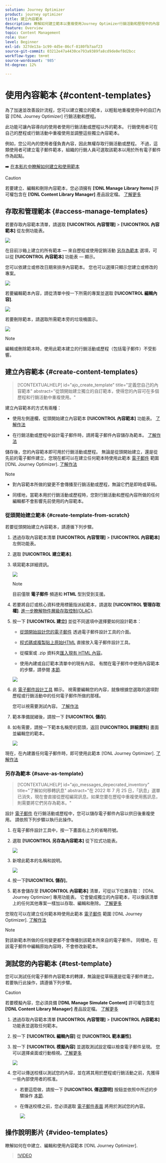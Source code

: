 ```yaml
---
solution: Journey Optimizer
product: journey optimizer
title: 建立內容範本
description: 瞭解如何建立範本以重複使用Journey Optimizer行銷活動和歷程中的內容
feature: Overview
topic: Content Management
role: User
level: Beginner
exl-id: 327de13a-1c99-4d5e-86cf-8180fb7aaf23
source-git-commit: 03212e47a4430ce793a9389fa8cd9de0ef8d2bcc
workflow-type: tm+mt
source-wordcount: '985'
ht-degree: 12%

---
```


# 使用內容範本 {#content-templates}

為了加速並改善設計流程，您可以建立獨立的範本，以輕鬆地重複使用中的自訂內容 [!DNL Journey Optimizer] 行銷活動和歷程。

此功能可讓內容導向的使用者使用行銷活動或歷程以外的範本。 行銷使用者可在自己的歷程或行銷活動中重複使用並調整這些獨立內容範本。

例如，您公司內的使用者僅負責內容，因此無權存取行銷活動或歷程。 不過，這類使用者可建立電子郵件範本，組織的行銷人員可選取該範本以用於所有電子郵件作為起點。

➡️ [在本影片中瞭解如何建立和使用範本](#video-templates)

>[!CAUTION]
>
>若要建立、編輯和刪除內容範本，您必須擁有 **[!DNL Manage Library Items]** 許可權包含在 **[!DNL Content Library Manager]** 產品設定檔。 [了解更多](../administration/ootb-product-profiles.md#content-library-manager)

## 存取和管理範本 {#access-manage-templates}

若要存取內容範本清單，請選取 **[!UICONTROL 內容管理]** > **[!UICONTROL 內容範本]** 從左側功能表。

![](assets/content-template-list.png)

在目前沙箱上建立的所有範本 — 來自歷程或使用促銷活動 [另存為範本](#save-as-template) 選項，可以從 **[!UICONTROL 內容範本]** 功能表 — 顯示。

您可以依建立或修改日期來排序內容範本。 您也可以選擇只顯示您建立或修改的專案。

![](assets/content-template-list-filters.png)

若要編輯範本內容，請從清單中按一下所需的專案並選取 **[!UICONTROL 編輯內容]**.

![](assets/content-template-list-edit.png)

若要刪除範本，請選取所需範本旁的垃圾桶圖示。

![](assets/content-template-list-delete.png)

>[!NOTE]
>
>編輯或刪除範本時，使用此範本建立的行銷活動或歷程（包括電子郵件）不受影響。

## 建立內容範本 {#create-content-templates}

>[!CONTEXTUALHELP]
>id="ajo_create_template"
>title="定義您自己的內容範本"
>abstract="從頭開始建立獨立的自訂範本，使得您的內容可在多個歷程和行銷活動中重複使用。"

建立內容範本的方式有兩種：

* 使用左側邊欄，從頭開始建立內容範本 **[!UICONTROL 內容範本]** 功能表。 [了解作法](#create-template-from-scratch)

* 在行銷活動或歷程中設計電子郵件時，請將電子郵件內容儲存為範本。 [了解作法](#save-as-template)

儲存後，您的內容範本即可用於行銷活動或歷程。 無論是從頭開始建立，還是從先前的電子郵件建立，您現在都可以在建立任何範本時使用此範本 [電子郵件](get-started-email-design.md) 範圍 [!DNL Journey Optimizer]. [了解作法](email-templates.md)

>[!NOTE]
>
>* 對內容範本所做的變更不會傳播至行銷活動或歷程，無論它們是即時或草稿。
>
>* 同樣地，當範本用於行銷活動或歷程時，您對行銷活動和歷程內容所做的任何編輯都不會影響先前使用的內容範本。


### 從頭開始建立範本 {#create-template-from-scratch}

若要從頭開始建立內容範本，請遵循下列步驟。

1. 透過存取內容範本清單 **[!UICONTROL 內容管理]** > **[!UICONTROL 內容範本]** 左側功能表。

1. 選取 **[!UICONTROL 建立範本]**.

1. 填寫範本詳細資訊。

   ![](assets/content-template-details.png)

   >[!NOTE]
   >
   >目前僅限 **電子郵件** 頻道和 **HTML** 型別受到支援。

1. 若要將自訂或核心資料使用標籤指派給範本，請選取 **[!UICONTROL 管理存取權]**. [進一步瞭解物件層級存取控制(OLAC)](../administration/object-based-access.md).

1. 按一下 **[!UICONTROL 建立]** 並從不同選項中選擇要如何設計範本：

   * [從頭開始設計您的電子郵件](content-from-scratch.md) 透過電子郵件設計工具的介面。

   * [程式碼或複製貼上原始HTML](code-content.md) 直接放入電子郵件設計工具。

   * 從檔案或 .zip 資料夾[匯入現有 HTML 內容](existing-content.md)。

   * 使用內建或自訂範本清單中的現有內容。 有關在電子郵件中使用內容範本的步驟，請參閱 [本節](email-templates.md).

   ![](assets/content-template-design.png)

1. 此 [電子郵件設計工具](get-started-email-design.md) 顯示。 視需要編輯您的內容，就像根據您選取的選項對歷程或行銷活動中的任何電子郵件所做的那樣。

   您可以視需要測試內容。 [了解作法](#test-template)

1. 範本準備就緒後，請按一下 **[!UICONTROL 儲存]**.

1. 如有需要，請按一下範本名稱旁的箭頭，返回 **[!UICONTROL 詳細資料]** 畫面並編輯您的範本。

   ![](assets/content-template-designer-back.png)

現在，在內建置任何電子郵件時，即可使用此範本 [!DNL Journey Optimizer]. [了解作法](email-templates.md)

### 另存為範本 {#save-as-template}

>[!CONTEXTUALHELP]
>id="ajo_messages_depecrated_inventory"
>title="了解如何移轉訊息"
>abstract="在 2022 年 7 月 25 日，「訊息」選單已消失，現在會直接從歷程編寫訊息。如果您要在歷程中重複使用舊訊息，則需要將它們另存為範本。"

設計 [電子郵件](get-started-email-design.md) 在行銷活動或歷程中，您可以儲存電子郵件內容以供日後重複使用。 請依照下列步驟以執行此操作。

1. 在電子郵件設計工具中，按一下畫面右上方的省略符號。

1. 選取 **[!UICONTROL 另存為內容範本]** 從下拉式功能表。

   ![](assets/email_designer-save-template.png)

1. 新增此範本的名稱和說明。

   ![](assets/email_designer-template-name.png)

1. 按一下&#x200B;**[!UICONTROL 儲存]**。

1. 範本會儲存至 **[!UICONTROL 內容範本]** 清單，可從以下位置存取： [!DNL Journey Optimizer] 專用功能表。 它會變成獨立的內容範本，可以像該清單上的任何其他專案一樣加以存取、編輯和刪除。 [了解更多](#access-manage-templates)

您現在可以在建立任何範本時使用此範本 [電子郵件](get-started-email-design.md) 範圍 [!DNL Journey Optimizer]. [了解作法](email-templates.md)

>[!NOTE]
>
>對該新範本所做的任何變更都不會傳播到該範本所來自的電子郵件。 同樣地，在該電子郵件中編輯原始內容時，不會修改新範本。

## 測試您的內容範本 {#test-template}

您可以測試任何電子郵件內容範本的轉譯，無論是從草稿還是從電子郵件建立。 若要執行此操作，請遵循下列步驟。

>[!CAUTION]
>
>若要模擬內容，您必須具備 **[!DNL Manage Simulate Content]** 許可權包含在 **[!DNL Content Library Manager]** 產品設定檔。 [了解更多](../administration/ootb-product-profiles.md#content-library-manager)

1. 透過存取內容範本清單 **[!UICONTROL 內容管理]** > **[!UICONTROL 內容範本]** 功能表並選取任何範本。

1. 按一下 **[!UICONTROL 編輯內容]** 從 **[!UICONTROL 範本屬性]**.

1. 按一下 **[!UICONTROL 模擬內容]** 並選取測試設定檔以檢查電子郵件呈現。 您可以選擇桌面或行動檢視。[了解更多](preview.md)

   ![](assets/content-template-stimulate.png)

1. 您可以傳送校樣以測試您的內容，並在將其用於歷程或行銷活動之前，先獲得一些內部使用者的核准。

   * 若要這麼做，請按一下 **[!UICONTROL 傳送證明]** 按鈕並依照中所述的步驟操作 [本節](preview.md#send-proofs).

   * 在傳送校樣之前，您必須選取 [電子郵件表面](../configuration/channel-surfaces.md) 將用於測試您的內容。

      ![](assets/content-template-stimulate-proof-surface.png)

## 操作說明影片 {#video-templates}

瞭解如何在中建立、編輯和使用內容範本 [!DNL Journey Optimizer].

>[!VIDEO](https://video.tv.adobe.com/v/3413743/?quality=12)
